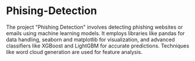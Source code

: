 # Phising-Detection
The project "Phishing Detection" involves detecting phishing websites or emails using machine learning models. It employs libraries like pandas for data handling, seaborn and matplotlib for visualization, and advanced classifiers like XGBoost and LightGBM for accurate predictions. Techniques like word cloud generation are used for feature analysis.
